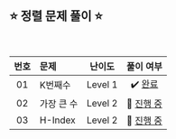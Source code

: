 ## ⭐️ 정렬 문제 풀이 ⭐️ 

<br>

<!-- 💭 [진행 중]  ✔️ [완료] -->

| **번호** | **문제** | **난이도** | **풀이 여부** |
|:--------:|:--------|:----------:|:-----------:|
| 01 | K번째수 | Level 1 | ✔️ [완료](https://github.com/yuuforest/Programmers/blob/main/python/%EC%A0%95%EB%A0%AC/K%EB%B2%88%EC%A7%B8%EC%88%98.py)|
| 02 | 가장 큰 수 | Level 2 | 💭 [진행 중](https://github.com/yuuforest/Programmers/blob/main/python/%EC%A0%95%EB%A0%AC/%EA%B0%80%EC%9E%A5%20%ED%81%B0%20%EC%88%98.py) |
| 03 | H-Index | Level 2 | 💭 [진행 중](https://github.com/yuuforest/Programmers/blob/main/python/%EC%A0%95%EB%A0%AC/H-Index.py) |

